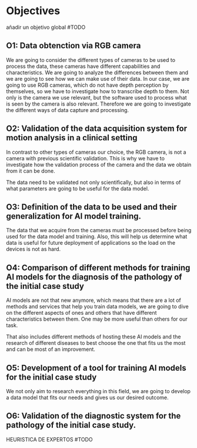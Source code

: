 # Objectives

añadir un objetivo global #TODO


## O1: Data obtenction via RGB camera

We are going to consider the different types of cameras to be used to process the data, these cameras have different capabilities and characteristics. We are going to analyze the differences between them and we are going to see how we can make use of their data.
In our case, we are going to use RGB cameras, which do not have depth perception by themselves, so we have to investigate how to transcribe depth to them.
Not only is the camera we use relevant, but the software used to process what is seen by the camera is also relevant. Therefore we are going to investigate the different ways of data capture and processing.

## O2: Validation of the data acquisition system for motion analysis in a clinical setting

In contrast to other types of cameras our choice, the RGB camera, is not a camera with previous scientific validation. This is why we have to investigate how the validation process of the camera and the data we obtain from it can be done.

The data need to be validated not only scientifically, but also in terms of what parameters are going to be useful for the data model.

## O3: Definition of the data to be used and their generalization for AI model training.

The data that we acquire from the cameras must be processed before being used for the data model and training. Also, this will help us determine what data is useful for future deployment of applications so the load on the devices is not as hard.

## O4: Comparison of different methods for training AI models for the diagnosis of the pathology of the initial case study

AI models are not that new anymore, which means that there are a lot of methods and services that help you train data models, we are going to dive on the different aspects of ones and others that have different characteristics between them. One may be more useful than others for our task.

That also includes different methods of hosting these AI models and the research of different diseases to best choose the one that fits us the most and can be most of an improvement.

## O5: Development of a tool for training AI models for the initial case study

We not only aim to research everything in this field, we are going to develop a data model that fits our needs and gives us our desired outcome.

## O6: Validation of the diagnostic system for the pathology of the initial case study.

 HEURISTICA DE EXPERTOS #TODO